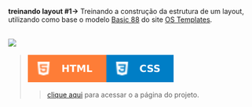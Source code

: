 **treinando layout #1→** Treinando a construção da estrutura de um layout, utilizando como base o modelo [Basic 88](https://www.os-templates.com/free-basic-html5-templates/basic-88) do site [OS Templates](https://www.os-templates.com/).
 
 <br/>
 
 <img src="https://www.os-templates.com/website-templates/template-demos/free-basic-html5-templates/basic-88/thumb.jpg" width="500px">
  
 <br/>
 
> ![](../../images/html.svg)![](../../images/css.svg) 
>> [clique aqui](https://aleretamero.github.io/faculdade/principais-projetos/treinando-layout-001/index.html) para acessar o a página do projeto.
